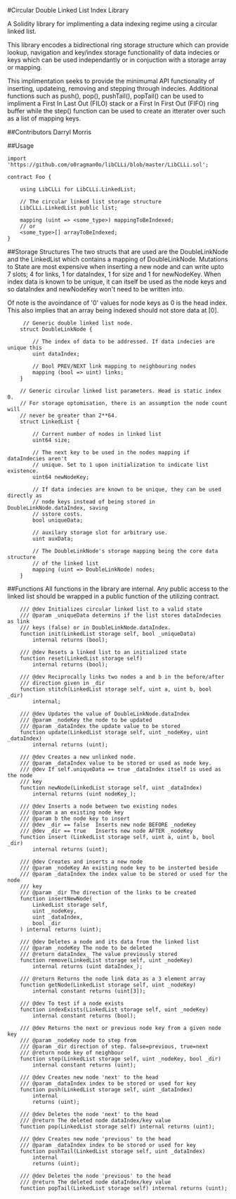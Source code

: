 #Circular Double Linked List Index Library

A Solidity library for implimenting a data indexing regime using a circular
linked list.

This library encodes a bidirectional ring storage structure which can provide
lookup, navigation and key/index storage functionality of data indecies or keys
which can be used independantly or in conjuction with a storage array or
mapping.

This implimentation seeks to provide the minimumal API functionality of 
inserting, updateing, removing and stepping through indecies.  Additional
functions such as push(), pop(), pushTail(), popTail() can be used to impliment
a First In Last Out (FILO) stack or a First In First Out (FIFO) ring buffer
while the step() function can be used to create an itterater over such as a list
of mapping keys.

##Contributors
Darryl Morris

##Usage
```
import 'https://github.com/o0ragman0o/libCLLi/blob/master/LibCLLi.sol';

contract Foo {
	
    using LibCLLi for LibCLLi.LinkedList;

    // The circular linked list storage structure
    LibCLLi.LinkedList public list;

    mapping (uint => <some_type>) mappingToBeIndexed;
    // or
    <some_type>[] arrayToBeIndexed;
}
```

##Storage Structures
The two structs that  are used are the DoubleLinkNode and the LinkedList which
contains a mapping of DoubleLinkNode.  Mutations to State are most expensive
when inserting a new node and can write upto 7 slots; 4 for links, 1 for
dataIndex, 1 for size and 1 for newNodeKey. When index data is known to be
unique, it can itself be used as the node keys and so dataIndex and newNodeKey
won't need to be written into.

Of note is the avoindance of '0' values for node keys as 0 is the head
index. This also implies that an array being indexed should not store data at
[0].

```
     // Generic double linked list node.
    struct DoubleLinkNode {

        // The index of data to be addressed. If data indecies are unique this
        uint dataIndex;

        // Bool PREV/NEXT link mapping to neighbouring nodes
        mapping (bool => uint) links;
    }
    
    // Generic circular linked list parameters. Head is static index 0.
    // For storage optomisation, there is an assumption the node count will
    // never be greater than 2**64.
    struct LinkedList {

        // Current number of nodes in linked list
        uint64 size;

        // The next key to be used in the nodes mapping if dataIndecies aren't
        // unique. Set to 1 upon initialization to indicate list existence.
        uint64 newNodeKey;

        // If data indecies are known to be unique, they can be used directly as
        // node keys instead of being stored in DoubleLinkNode.dataIndex, saving
        // sstore costs.
        bool uniqueData;

        // auxilary storage slot for arbitrary use.
        uint auxData;

        // The DoubleLinkNode's storage mapping being the core data structure
        // of the linked list
        mapping (uint => DoubleLinkNode) nodes;
    }
```

##Functions
All functions in the library are internal.  Any public access to the linked list
should be wrapped in a public function of the utilizing contract.

```
    /// @dev Initializes circular linked list to a valid state
    /// @param _uniqueData determins if the list stores dataIndecies as link
    /// keys (false) or in DoubleLinkNode.dataIndex.
    function init(LinkedList storage self, bool _uniqueData)
    	internal returns (bool);

    /// @dev Resets a linked list to an initialized state
    function reset(LinkedList storage self)
        internal returns (bool);

    /// @dev Reciprocally links two nodes a and b in the before/after 
    /// direction given in _dir
    function stitch(LinkedList storage self, uint a, uint b, bool _dir)
    	internal;
	
    /// @dev Updates the value of DoubleLinkNode.dataIndex
    /// @param _nodeKey the node to be updated
    /// @param _dataIndex the update value to be stored
    function update(LinkedList storage self, uint _nodeKey, uint _dataIndex)
        internal returns (uint);
	
    /// @dev Creates a new unlinked node.
    /// @param _dataIndex value to be stored or used as node key.
	/// @dev If self.uniqueData == true _dataIndex itself is used as the node
    /// key
    function newNode(LinkedList storage self, uint _dataIndex)
        internal returns (uint nodeKey_);

    /// @dev Inserts a node between two existing nodes
    /// @param a an existing node key
    /// @param b the node key to insert
    /// @dev _dir == false  Inserts new node BEFORE _nodeKey
    /// @dev _dir == true   Inserts new node AFTER _nodeKey
    function insert (LinkedList storage self, uint a, uint b, bool _dir)
        internal returns (uint);

    /// @dev Creates and inserts a new node
    /// @param _nodeKey An existing node key to be insterted beside
    /// @param _dataIndex the index value to be stored or used for the node
    /// key
    /// @param _dir The direction of the links to be created
    function insertNewNode(
        LinkedList storage self,
        uint _nodeKey,
        uint _dataIndex,
        bool _dir
    ) internal returns (uint);

    /// @dev Deletes a node and its data from the linked list
    /// @param _nodeKey The node to be deleted
    /// @return dataIndex_ The value previously stored     
    function remove(LinkedList storage self, uint _nodeKey)
        internal returns (uint dataIndex_);

    /// @return Returns the node link data as a 3 element array
    function getNode(LinkedList storage self, uint _nodeKey)
        internal constant returns (uint[3]);

    /// @dev To test if a node exists
    function indexExists(LinkedList storage self, uint _nodeKey)
        internal constant returns (bool);

    /// @dev Returns the next or previous node key from a given node key
    /// @param _nodeKey node to step from
    /// @param _dir direction of step. false=previous, true=next
    /// @return node key of neighbour
    function step(LinkedList storage self, uint _nodeKey, bool _dir)
        internal constant returns (uint);

    /// @dev Creates new node 'next' to the head
    /// @param _dataIndex index to be stored or used for key
    function push(LinkedList storage self, uint _dataIndex)
        internal
        returns (uint);

    /// @dev Deletes the node 'next' to the head
    /// @return The deleted node dataIndex/key value
    function pop(LinkedList storage self) internal returns (uint);

    /// @dev Creates new node 'previous' to the head
    /// @param _dataIndex index to be stored or used for key
    function pushTail(LinkedList storage self, uint _dataIndex)
        internal 
        returns (uint);

    /// @dev Deletes the node 'previous' to the head
    /// @return The deleted node dataIndex/key value
    function popTail(LinkedList storage self) internal returns (uint);
```



